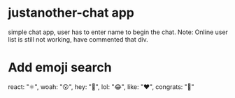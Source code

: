 # justanother-chat app
simple chat app, user has to enter name to begin the chat.
Note: Online user list is still not working, have commented that div.

# Add emoji search
react: "⚛️",
woah: "😮",
hey: "👋",
lol: "😂",
like: "❤️",
congrats: "🎉"